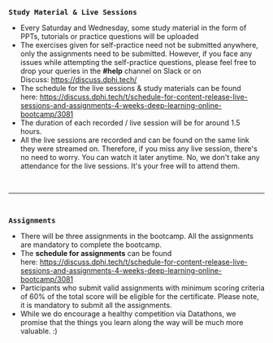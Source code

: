 <p><strong><tt>Study Material &amp; Live Sessions</tt></strong></p>

<ul>
	<li>Every Saturday&nbsp;and Wednesday, some study material in the form of PPTs, tutorials or practice questions will be uploaded</li>
	<li>The exercises given for self-practice need not be submitted anywhere, only the assignments need to be submitted. However, if you face any issues while attempting the self-practice questions, please feel free to drop your queries in the&nbsp;<strong>#help</strong>&nbsp;channel on Slack or on Discuss:&nbsp;<a href="https://discuss.dphi.tech/" target="_blank">https://discuss.dphi.tech/</a></li>
	<li>The schedule for the live sessions &amp; study materials&nbsp;can be found here:&nbsp;<a href="https://discuss.dphi.tech/t/schedule-for-content-release-live-sessions-and-assignments-4-weeks-deep-learning-online-bootcamp/3081" target="_blank">https://discuss.dphi.tech/t/schedule-for-content-release-live-sessions-and-assignments-4-weeks-deep-learning-online-bootcamp/3081</a>&nbsp;</li>
	<li>The duration of each recorded / live session&nbsp;will be&nbsp;for around 1.5 hours.&nbsp;</li>
	<li>All the live sessions are recorded and can be found on the same link they were streamed on. Therefore, if you miss any live session, there&#39;s no need to worry. You can watch it later anytime. No, we don&#39;t take any attendance for the live sessions. It&#39;s your free will to attend them.</li>
</ul>

<p>&nbsp;</p>

<hr />
<p>&nbsp;</p>

<p><strong><tt>Assignments</tt></strong></p>

<ul>
	<li>There will be three&nbsp;assignments in the bootcamp. All the&nbsp;assignments are mandatory to complete the bootcamp.</li>
	<li>The&nbsp;<strong>schedule for assignments</strong>&nbsp;can be found here:&nbsp;<a href="https://discuss.dphi.tech/t/schedule-for-content-release-live-sessions-and-assignments-4-weeks-deep-learning-online-bootcamp/3081" target="_blank">https://discuss.dphi.tech/t/schedule-for-content-release-live-sessions-and-assignments-4-weeks-deep-learning-online-bootcamp/3081</a></li>
	<li>Participants who submit valid assignments with minimum scoring criteria of 60% of the total score will be eligible for the certificate. Please note, it is mandatory to submit all the assignments.</li>
	<li>While we do encourage a healthy competition via Datathons, we promise that the things you learn along the way will be much more valuable. :)</li>
</ul>

<p>&nbsp;</p>